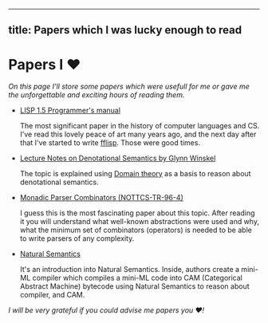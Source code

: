 --------------------
title: Papers which I was lucky enough to read
--------------------
# Papers I ♥

<i>
On this page I'll store some papers which were usefull for me or gave me the unforgettable and exciting hours of reading them.
</i>

- [LISP 1.5 Programmer's manual](http://ir.nmu.org.ua/bitstream/handle/123456789/129874/37a4142032912cebb0e8fe8f61c6fe2f.pdf?sequence=1)

    The most significant paper in the history of computer languages and CS. I've read this lovely peace of art many years ago, and the next day
    after that I've started to write [fflisp](https://github.com/grouzen/fflisp). Those were good times.
  
- [Lecture Notes on Denotational Semantics by Glynn Winskel](/files/papers/denotational-semantics.pdf)
  
    The topic is explained using [Domain theory](http://en.wikipedia.org/wiki/Domain_theory) as a basis to reason
    about denotational semantics.
  
- [Monadic Parser Combinators (NOTTCS-TR-96-4)](/files/papers/monparsing.pdf)
  
    I guess this is the most fascinating paper about this topic. After reading it you will understand
    what well-known abstractions were used and why, what the minimum set of combinators (operators) is needed
    to be able to write parsers of any complexity.
  
- [Natural Semantics](http://www.cse.chalmers.se/edu/year/2010/course/DAT140_Types/Kahn.pdf)  

    It's an introduction into Natural Semantics. Inside,
    authors create a mini-ML compiler which compiles a mini-ML code into CAM (Categorical Abstract Machine) bytecode
    using Natural Semantics to reason about compiler, and CAM.
    

<i>I will be very grateful if you could advise me papers you ♥!</i>

